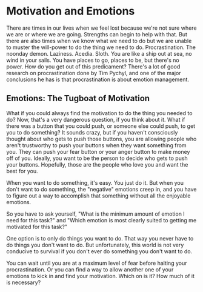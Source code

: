 # Motivation and Emotions

There are times in our lives when we feel lost because we're not sure where we are or where we are going. Strengths can begin to help with that. But there are also times when we know what we need to do but we are unable to muster the will-power to do the thing we need to do. Procrastination. The noonday demon. Laziness. Acedia. Sloth. You are like a ship out at sea, no wind in your sails. You have places to go, places to be, but there's no power. How do you get out of this predicament? There's a lot of good research on procrastination done by Tim Pychyl, and one of the major conclusions he has is that procrastination is about emotion management.

## Emotions: The Tugboat of Motivation

What if you could always find the motivation to do the thing you needed to do? Now, that's a very dangerous question, if you think about it. What if there was a button that you could push, or someone else could push, to get you to do something? It sounds crazy, but if you haven't consciously thought about who gets to push those buttons, you are allowing people who aren't trustworthy to push your buttons when they want something from you. They can push your fear button or your anger button to make money off of you. Ideally, you want to be the person to decide who gets to push your buttons. Hopefully, those are the people who love you and want the best for you.

When you want to do something, it's easy.  You just do it. But when you don't want to do something, the "negative" emotions creep in, and you have to figure out a way to accomplish that something without all the enjoyable emotions.

So you have to ask yourself, "What is the minimum amount of emotion I need for this task?" and "Which emotion is most clearly suited to getting me motivated for this task?"

One option is to only do things you want to do. That way you never have to do things you don't want to do. But unfortunately, this world is not very conducive to survival if you don't ever do something you don't want to do.

You can wait until you are at a maximum level of fear before halting your procrastination. Or you can find a way to allow another one of your emotions to kick in and find your motivation. Which on is it? How much of it is necessary?
